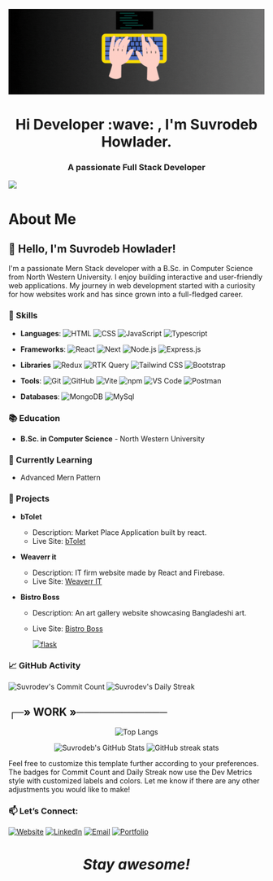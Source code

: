 ![Social banner for Suvrodeb Howlader](assets/GitHub.gif)

<h1 align='center'> Hi Developer :wave: , I'm Suvrodeb Howlader.</h1>

### <p align='center' > <b>A passionate Full Stack Developer</b> </p>

<!-- Typing Animation -->

<div>

  <a href="https://git.io/typing-svg">
    <img src="https://readme-typing-svg.herokuapp.com?lines=I+am+Suvrodeb+Howlader;I+aspire+to+be+a+Software+Engineer;Currently+learning+advanced+web+development;Passionate+about+problem-solving+and+programming;">
  </a>
</div>

# About Me

## 👋 Hello, I'm Suvrodeb Howlader!

I'm a passionate Mern Stack developer with a B.Sc. in Computer Science from North Western University. I enjoy building interactive and user-friendly web applications. My journey in web development started with a curiosity for how websites work and has since grown into a full-fledged career.

### 🌟 Skills

<!-- for badge: img.shields.io badge for nextjs -->

- **Languages**:
  ![HTML](https://img.shields.io/badge/HTML-E34F26?style=for-the-badge&logo=html5&logoColor=white)
  ![CSS](https://img.shields.io/badge/CSS-1572B6?style=for-the-badge&logo=css3&logoColor=white)
  ![JavaScript](https://img.shields.io/badge/JavaScript-F7DF1E?style=for-the-badge&logo=javascript&logoColor=black)
  ![Typescript](https://shields.io/badge/TypeScript-3178C6?logo=TypeScript&logoColor=FFF&style=for-the-badge)
- **Frameworks**:
  ![React](https://img.shields.io/badge/-ReactJs-61DAFB?logo=react&logoColor=white&style=for-the-badge)
  ![Next](https://img.shields.io/badge/next.js-000000?style=for-the-badge&logo=nextdotjs&logoColor=white)
  ![Node.js](https://img.shields.io/badge/Node.js-339933?style=for-the-badge&logo=nodedotjs&logoColor=white)
  ![Express.js](https://img.shields.io/badge/Express.js-000000?style=for-the-badge&logo=express&logoColor=white)
- **Libraries**
  ![Redux](https://img.shields.io/badge/-Redux-764ABC?logo=redux&logoColor=white&style=for-the-badge)
  ![RTK Query](https://img.shields.io/badge/-RTK_Query-764ABC?logo=redux&logoColor=white&style=for-the-badge)
  ![Tailwind CSS](https://img.shields.io/badge/Tailwind_CSS-38B2AC?style=for-the-badge&logo=tailwindcss&logoColor=white)
  ![Bootstrap](https://img.shields.io/badge/Bootstrap-563D7C?style=for-the-badge&logo=bootstrap&logoColor=white)
- **Tools**:
  ![Git](https://img.shields.io/badge/-Git-F05032?logo=git&logoColor=white&style=for-the-badge)
  ![GitHub](https://img.shields.io/badge/-GitHub-181717?logo=github&logoColor=white&style=for-the-badge)
  ![Vite](https://img.shields.io/badge/Vite-646CFF?style=for-the-badge&logo=vite&logoColor=white)
  ![npm](https://img.shields.io/badge/npm-CB3837?style=for-the-badge&logo=npm&logoColor=white)
  ![VS Code](https://img.shields.io/badge/VS_Code-0078D4?style=for-the-badge&logo=visualstudiocode&logoColor=white)
  ![Postman](https://img.shields.io/badge/Postman-FF6C37?style=for-the-badge&logo=Postman&logoColor=white)

- **Databases**:
  ![MongoDB](https://img.shields.io/badge/MongoDB-4EA94B?style=for-the-badge&logo=mongodb&logoColor=white)
  ![MySql](https://img.shields.io/badge/MySQL-4479A1?style=for-the-badge&logo=mysql&logoColor=white)

### 📚 Education

- **B.Sc. in Computer Science** - North Western University

### 🌱 Currently Learning

- Advanced Mern Pattern

### 💼 Projects

- **bTolet**
  - Description: Market Place Application built by react.
  - Live Site: [bTolet](https://btolet.com/)
- **Weaverr it**
  - Description: IT firm website made by React and Firebase.
  - Live Site: [Weaverr IT](https://radiant-kitsune-d7e6d2.netlify.app/)
- **Bistro Boss**

  - Description: An art gallery website showcasing Bangladeshi art.
  - Live Site: [Bistro Boss](https://mybistroboss.netlify.app/home)

      <p align="left">
      <a href="https://github.com/Suvrodev/btolet"><img width="278" src="https://denvercoder1-github-readme-stats.vercel.app/api/pin/?username=pallets&repo=flask&theme=react&bg_color=1F222E&title_color=F85D7F&hide_border=true&icon_color=F8D866&show_icons=false&show_description=false" alt="flask"></a>

    <!-- <a href="https://github.com/badges/shields"><img width="278" src="https://denvercoder1-github-readme-stats.vercel.app/api/pin/?username=badges&repo=shields&theme=react&bg_color=1F222E&title_color=F85D7F&hide_border=true&icon_color=F8D866&show_icons=false&show_description=false" alt="shields"></a>
    <a href="https://github.com/simple-icons/simple-icons"><img width="278" src="https://denvercoder1-github-readme-stats.vercel.app/api/pin/?username=simple-icons&repo=simple-icons&theme=react&bg_color=1F222E&title_color=F85D7F&hide_border=true&icon_color=F8D866&show_icons=false&show_description=false" alt="simple-icons"></a>
    <a href="https://github.com/Rapptz/discord.py"><img width="278" src="https://denvercoder1-github-readme-stats.vercel.app/api/pin/?username=Rapptz&repo=discord.py&theme=react&bg_color=1F222E&title_color=F85D7F&hide_border=true&icon_color=F8D866&show_icons=false&show_description=false" alt="discord.py"></a>
    <a href="https://github.com/o2sh/onefetch"><img width="278" src="https://denvercoder1-github-readme-stats.vercel.app/api/pin?username=o2sh&repo=onefetch&theme=react&bg_color=1F222E&title_color=F85D7F&hide_border=true&icon_color=F8D866&show_icons=false&show_description=false" alt="onefetch"></a>
    <a href="https://github.com/scrapinghub/dateparser"><img width="278" src="https://denvercoder1-github-readme-stats.vercel.app/api/pin?username=scrapinghub&repo=dateparser&theme=react&bg_color=1F222E&title_color=F85D7F&hide_border=true&icon_color=F8D866&show_icons=false&show_description=false" alt="dateparser"></a>
    <a href="https://github.com/python-babel/babel"><img width="278" src="https://denvercoder1-github-readme-stats.vercel.app/api/pin/?username=python-babel&repo=babel&theme=react&bg_color=1F222E&title_color=F85D7F&hide_border=true&icon_color=F8D866&show_icons=false&show_description=false" alt="babel"></a>
    <a href="https://github.com/nextcord/nextcord"><img width="278" src="https://denvercoder1-github-readme-stats.vercel.app/api/pin?username=nextcord&repo=nextcord&theme=react&bg_color=1F222E&title_color=F85D7F&hide_border=true&icon_color=F8D866&show_icons=false&show_description=false" alt="nextcord"></a>
    <a href="https://github.com/PyCQA/autoflake"><img width="278" src="https://denvercoder1-github-readme-stats.vercel.app/api/pin?username=PyCQA&repo=autoflake&theme=react&bg_color=1F222E&title_color=F85D7F&hide_border=true&icon_color=F8D866&show_icons=false&show_description=false" alt="autoflake"></a>
    </p> -->

### 📈 GitHub Activity

![Suvrodev's Commit Count](https://img.shields.io/github/commit-activity/m/Suvrodev/Suvrodev?style=for-the-badge&label=Commit%20Count&color=blue)
![Suvrodev's Daily Streak](https://img.shields.io/github/commit-activity/w/Suvrodev/Suvrodev?style=for-the-badge&label=Daily%20Streak&color=green)

## ┌─» WORK »────────────

 <div align='center'>
 
<!-- ### 🛠️ Languages Used -->
![Top Langs](https://github-readme-stats.vercel.app/api/top-langs/?username=Suvrodev&layout=pie&theme=transparent)

<!-- ### 📊 GitHub Stats -->

![Suvrodeb's GitHub Stats](https://github-readme-stats.vercel.app/api?username=Suvrodev&show_icons=true&theme=transparent&color=white)
![GitHub streak stats](https://streak-stats.demolab.com/?user=Suvrodev)

 </div>

Feel free to customize this template further according to your preferences. The badges for Commit Count and Daily Streak now use the Dev Metrics style with customized labels and colors. Let me know if there are any other adjustments you would like to make!

### 📫 Let’s Connect:

[![Website](https://img.shields.io/badge/Facebook-1877F2?style=for-the-badge&logo=facebook&logoColor=white)](https://www.facebook.com/suvrodev.1122)
[![LinkedIn](https://img.shields.io/badge/-LinkedIn-0077B5?logo=linkedin&logoColor=white&style=for-the-badge)](https://www.linkedin.com/in/suvrodeb-howlader/)
[![Email](https://img.shields.io/badge/Email-0078D4?logo=microsoft-outlook&logoColor=white&style=for-the-badge)](mailto:suvrodeb.cse@gmail.com)
[![Portfolio](https://img.shields.io/badge/Portfolio-000000?logo=react&logoColor=white&style=for-the-badge)](https://suvrodeb.netlify.app/)

</p>

<h1 align='center'><i>Stay awesome!</i></h1>
<!-- 
[![Top Langs](https://github-readme-stats.vercel.app/api/top-langs/?username=Suvrodev)](https://github.com/anuraghazra/github-readme-stats)
[![Top Langs](https://github-readme-stats.vercel.app/api/top-langs/?username=Suvrodev&theme=transparent&show_icons=true)](https://github.com/anuraghazra/github-readme-stats) -->

<!-- [![Top Langs](https://github-readme-stats.vercel.app/api/top-langs/?username=Suvrodev&layout=pie&theme=transparent)](https://github.com/anuraghazra/github-readme-stats) -->

<!-- Needed -->
<!-- Search: img.shields.io badge for react -->
<!-- React badge: ![React](https://img.shields.io/badge/React-20232A?style=for-the-badge&logo=react&logoColor=61DAFB) -->
<!-- ![GitHub stats](https://github-readme-stats.vercel.app/api?username=Suvrodev&show_icons=true&theme=transparent&color=white) -->
